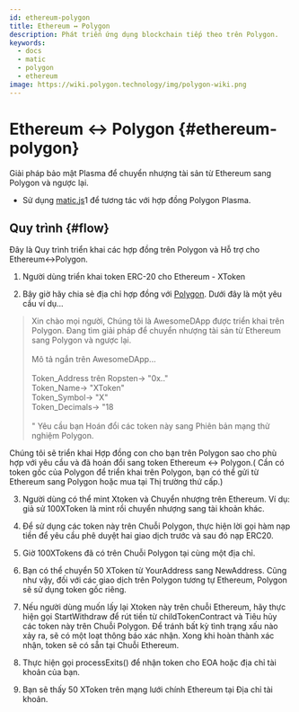 ```yaml
---
id: ethereum-polygon
title: Ethereum ↔ Polygon
description: Phát triển ứng dụng blockchain tiếp theo trên Polygon.
keywords:
  - docs
  - matic
  - polygon
  - ethereum
image: https://wiki.polygon.technology/img/polygon-wiki.png
---
```


# Ethereum ↔ Polygon {#ethereum-polygon}

Giải pháp bảo mật Plasma để chuyển nhượng tài sản từ Ethereum sang Polygon và ngược lại.
*  Sử dụng [matic.js](https://github.com/maticnetwork/matic.js)1 để tương tác với hợp đồng Polygon Plasma.

## Quy trình {#flow}
Đây là Quy trình triển khai các hợp đồng trên Polygon và Hỗ trợ cho Ethereum↔Polygon.

1. Người dùng triển khai token ERC-20 cho Ethereum - XToken

2. Bây giờ hãy chia sẻ địa chỉ hợp đồng với [Polygon](https://t.me/joinchat/HkoSvlDKW0qKs_kK4Ow0hQ). Dưới đây là một yêu cầu ví dụ...

> Xin chào mọi người, Chúng tôi là AwesomeDApp được triển khai trên Polygon. Đang tìm giải pháp để chuyển nhượng tài sản từ Ethereum sang Polygon và ngược lại. <br/><br/>Mô tả ngắn trên AwesomeDApp...<br/><br/> Token_Address trên Ropsten-> "0x.."<br/> Token_Name-> "XToken"<br/> Token_Symbol-> "X"<br/> Token_Decimals-> "18<br/><br/>" Yêu cầu bạn Hoán đổi các token này sang Phiên bản mạng thử nghiệm Polygon.<br/>

Chúng tôi sẽ triển khai Hợp đồng con cho bạn trên Polygon sao cho phù hợp với yêu cầu và đã hoán đổi sang token Ethereum ↔ Polygon.( Cần có token gốc của Polygon để triển khai trên Polygon, bạn có thể gửi từ Ethereum sang Polygon hoặc mua tại Thị trường thứ cấp.)

3. Người dùng có thể mint Xtoken và Chuyển nhượng trên Ethereum. Ví dụ: giả sử 100XToken là mint rồi chuyển nhượng sang tài khoản khác.

4. Để sử dụng các token này trên Chuỗi Polygon, thực hiện lời gọi hàm nạp tiền để yêu cầu phê duyệt hai giao dịch trước và sau đó nạp ERC20.

5. Giờ 100XTokens đã có trên Chuỗi Polygon tại cùng một địa chỉ.

6. Bạn có thể chuyển 50 XToken từ YourAddress sang NewAddress. Cũng như vậy, đối với các giao dịch trên Polygon tương tự Ethereum, Polygon sẽ sử dụng token gốc riêng.

7. Nếu người dùng muốn lấy lại Xtoken này trên chuỗi Ethereum, hãy thực hiện gọi StartWithdraw để rút tiền từ childTokenContract và Tiêu hủy các token này trên Chuỗi Polygon. Để tránh bất kỳ tình trạng xấu nào xảy ra, sẽ có một loạt thông báo xác nhận. Xong khi hoàn thành xác nhận, token sẽ có sẵn tại Chuỗi Ethereum.

8. Thực hiện gọi processExits() để nhận token cho EOA hoặc địa chỉ tài khoản của bạn.

9. Bạn sẽ thấy 50 XToken trên mạng lưới chính Ethereum tại Địa chỉ tài khoản.
